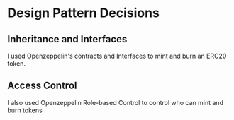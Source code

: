 # Design Pattern Decisions

## Inheritance and Interfaces

I used Openzeppelin's contracts and Interfaces to mint and burn an ERC20 token.

## Access Control

I also used Openzeppelin Role-based Control to control who can mint and burn tokens
